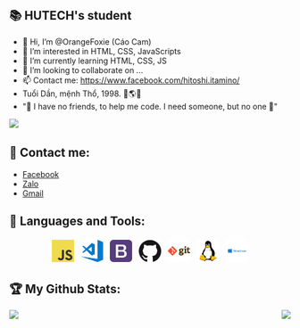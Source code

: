 ## 📚 HUTECH's student
- 👋 Hi, I’m @OrangeFoxie (Cáo Cam)
- 👀 I’m interested in HTML, CSS, JavaScripts
- 🌱 I’m currently learning HTML, CSS, JS
- 💞️ I’m looking to collaborate on ...
- 📫 Contact me: https://www.facebook.com/hitoshi.itamino/
- Tuổi Dần, mệnh Thổ, 1998. 🐅🌎🚀
- "🎵 I have no friends, to help me code. I need someone, but no one 🎵"

![](https://visitor-badge.laobi.icu/badge?page_id=CharalambosIoannou.OrangeFoxie)

## 📲 Contact me:
- <a href="https://www.facebook.com/hitoshi.itamino/" target="_blank" rel="noopener noreferrer">Facebook</a>
- <a href="https://zalo.me/0325893888" target="_blank" rel="noopener noreferrer">Zalo</a>
- <a href="mailto:vinhphuc931998@gmail.com" target="_blank" rel="noopener noreferrer">Gmail</a>

## 🧰 Languages and Tools:
<p align="center">
  <img src="https://raw.githubusercontent.com/github/explore/80688e429a7d4ef2fca1e82350fe8e3517d3494d/topics/javascript/javascript.png" alt="Javascript" height="40" style="vertical-align:top; margin:4px">
  <img src="https://raw.githubusercontent.com/github/explore/80688e429a7d4ef2fca1e82350fe8e3517d3494d/topics/visual-studio-code/visual-studio-code.png" alt="VS Code" height="40" style="vertical-align:top; margin:4px">
  <img src="https://raw.githubusercontent.com/github/explore/80688e429a7d4ef2fca1e82350fe8e3517d3494d/topics/bootstrap/bootstrap.png" alt="Bootstrap" height="40" style="vertical-align:top; margin:4px">
  <img src="https://raw.githubusercontent.com/github/explore/78df643247d429f6cc873026c0622819ad797942/topics/github/github.png" alt="Github" height="40" style="vertical-align:top; margin:4px">
  <img src="https://raw.githubusercontent.com/github/explore/80688e429a7d4ef2fca1e82350fe8e3517d3494d/topics/git/git.png" alt="Git" height="40" style="vertical-align:top; margin:4px">
  <img src="https://raw.githubusercontent.com/github/explore/80688e429a7d4ef2fca1e82350fe8e3517d3494d/topics/linux/linux.png" alt="Linux" height="40" style="vertical-align:top; margin:4px" alt="Windows" height="40" style="vertical-align:top; margin:4px">
  <img src="https://raw.githubusercontent.com/github/explore/80688e429a7d4ef2fca1e82350fe8e3517d3494d/topics/windows/windows.png" alt="Windows" height="40" style="vertical-align:top; margin:4px">
</p>

## :trophy: My Github Stats:
<div>
<a href="https://readme-stats-cfgj2cxdy.vercel.app/api?username=OrangeFoxie&count_private=true&show_icons=true&theme=algolia">
  <img  align="left" src="https://readme-stats-cfgj2cxdy.vercel.app/api?username=OrangeFoxie&count_private=true&show_icons=true&theme=algolia" />
</a>
<a href="https://readme-stats-cfgj2cxdy.vercel.app/api/top-langs/?username=OrangeFoxie&hide=php&theme=algolia">
  <img align="right" src="https://readme-stats-cfgj2cxdy.vercel.app/api/top-langs/?username=OrangeFoxie&hide=php&theme=algolia" />
</a>
</div>








<!---
OrangeFoxie/OrangeFoxie is a ✨ special ✨ repository because its `README.md` (this file) appears on your GitHub profile.
You can click the Preview link to take a look at your changes.
--->
